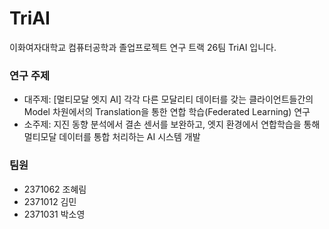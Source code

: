 # TriAI
이화여자대학교 컴퓨터공학과 졸업프로젝트 연구 트랙 26팀 TriAI 입니다.
### 연구 주제
- 대주제: [멀티모달 엣지 AI] 각각 다른 모달리티 데이터를 갖는 클라이언트들간의 Model 차원에서의 Translation을 통한 연합 학습(Federated Learning) 연구
- 소주제: 지진 동향 분석에서 결손 센서를 보완하고, 엣지 환경에서 연합학습을 통해 멀티모달 데이터를 통합 처리하는 AI 시스템 개발
### 팀원
- 2371062 조혜림
- 2371012 김민
- 2371031 박소영
